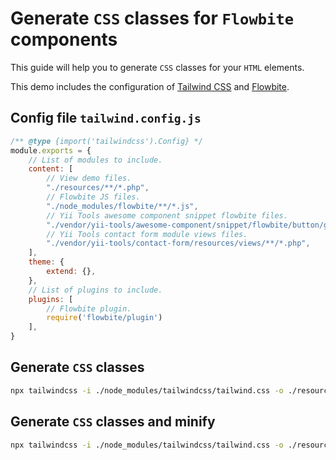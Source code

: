 # Generate `CSS` classes for `Flowbite` components

This guide will help you to generate `CSS` classes for your `HTML` elements.

This demo includes the configuration of [Tailwind CSS](https://tailwindcss.com/) and [Flowbite](https://flowbite.com/).

## Config file `tailwind.config.js`

```js
/** @type {import('tailwindcss').Config} */
module.exports = {
    // List of modules to include.
    content: [
        // View demo files.
        "./resources/**/*.php",
        // Flowbite JS files.
        "./node_modules/flowbite/**/*.js", 
        // Yii Tools awesome component snippet flowbite files.
        "./vendor/yii-tools/awesome-component/snippet/flowbite/button/gradient_monochrome/**/*.php",
        // Yii Tools contact form module views files.
        "./vendor/yii-tools/contact-form/resources/views/**/*.php",
    ],
    theme: {
        extend: {},
    },
    // List of plugins to include.
    plugins: [
        // Flowbite plugin.
        require('flowbite/plugin')
    ],
}
```

## Generate `CSS` classes

```bash
npx tailwindcss -i ./node_modules/tailwindcss/tailwind.css -o ./resources/asset/css/app.css --watch
```

## Generate `CSS` classes and minify

```bash
npx tailwindcss -i ./node_modules/tailwindcss/tailwind.css -o ./resources/asset/css/app.min.css --watch --minify
```
